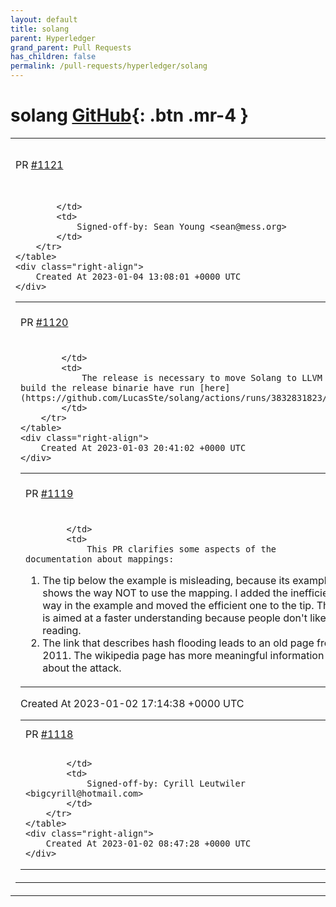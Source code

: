```yaml
---
layout: default
title: solang
parent: Hyperledger
grand_parent: Pull Requests
has_children: false
permalink: /pull-requests/hyperledger/solang
---
```


# solang <span class="fs-3 right-align">[GitHub](https://github.com/hyperledger/solang){: .btn .mr-4 }</span>


<div>
    <table>
        <tr>
            <td>
                PR <a href="https://github.com/hyperledger/solang/pull/1121" class=".btn">#1121</a>
            </td>
            <td>
                <b>
                    Use named enum for more fields of ast::Expression
                </b>
            </td>
        </tr>
        <tr>
            <td>
                
            </td>
            <td>
                Signed-off-by: Sean Young <sean@mess.org>
            </td>
        </tr>
    </table>
    <div class="right-align">
        Created At 2023-01-04 13:08:01 +0000 UTC
    </div>
</div>

<div>
    <table>
        <tr>
            <td>
                PR <a href="https://github.com/hyperledger/solang/pull/1120" class=".btn">#1120</a>
            </td>
            <td>
                <b>
                    Release v0.2.1: Rio
                </b>
            </td>
        </tr>
        <tr>
            <td>
                
            </td>
            <td>
                The release is necessary to move Solang to LLVM 14. Tests to build the release binarie have run [here](https://github.com/LucasSte/solang/actions/runs/3832831823/jobs/6523592431).
            </td>
        </tr>
    </table>
    <div class="right-align">
        Created At 2023-01-03 20:41:02 +0000 UTC
    </div>
</div>

<div>
    <table>
        <tr>
            <td>
                PR <a href="https://github.com/hyperledger/solang/pull/1119" class=".btn">#1119</a>
            </td>
            <td>
                <b>
                    Fix mappings docs
                </b>
            </td>
        </tr>
        <tr>
            <td>
                
            </td>
            <td>
                This PR clarifies some aspects of the documentation about mappings:

1. The tip below the example is misleading, because its example shows the way NOT to use the mapping. I added the inefficient way in the example and moved the efficient one to the tip. This is aimed at a faster understanding because people don't like reading.
2. The link that describes hash flooding leads to an old page from 2011. The wikipedia page has more meaningful information about the attack.
            </td>
        </tr>
    </table>
    <div class="right-align">
        Created At 2023-01-02 17:14:38 +0000 UTC
    </div>
</div>

<div>
    <table>
        <tr>
            <td>
                PR <a href="https://github.com/hyperledger/solang/pull/1118" class=".btn">#1118</a>
            </td>
            <td>
                <b>
                    Fix docs on CI
                </b>
            </td>
        </tr>
        <tr>
            <td>
                
            </td>
            <td>
                Signed-off-by: Cyrill Leutwiler <bigcyrill@hotmail.com>
            </td>
        </tr>
    </table>
    <div class="right-align">
        Created At 2023-01-02 08:47:28 +0000 UTC
    </div>
</div>

